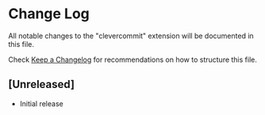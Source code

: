 # Change Log

All notable changes to the "clevercommit" extension will be documented in this file.

Check [Keep a Changelog](http://keepachangelog.com/) for recommendations on how to structure this file.

## [Unreleased]

- Initial release